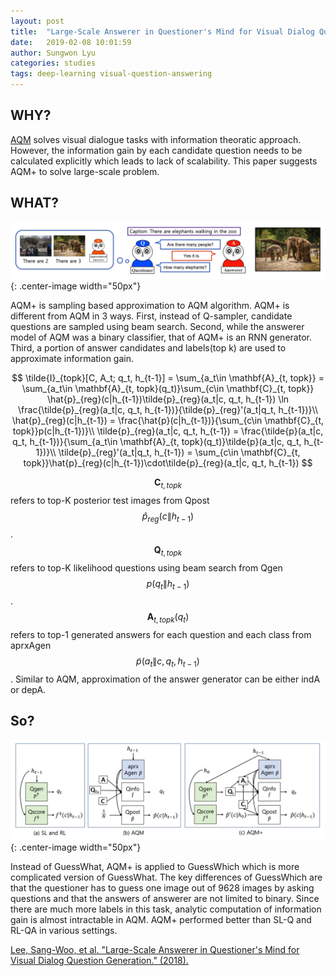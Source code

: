 ```yaml
---
layout: post
title:  "Large-Scale Answerer in Questioner's Mind for Visual Dialog Question Generation"
date:   2019-02-08 10:01:59
author: Sungwon Lyu
categories: studies
tags: deep-learning visual-question-answering
---
```

## WHY? 
[AQM]() solves visual dialogue tasks with information theoratic approach. However, the information gain by each candidate question needs to be calculated explicitly which leads to lack of scalability. This paper suggests AQM+ to solve large-scale problem.   

## WHAT?
![image](/assets/images/aqmp1.png){: .center-image width="50px"}

AQM+ is sampling based approximation to AQM algorithm. AQM+ is different from AQM in 3 ways. First, instead of Q-sampler, candidate questions are sampled using beam search. Second, while the answerer model of AQM was a binary classifier, that of AQM+ is an RNN generator. Third, a portion of answer candidates and labels(top k) are used to approximate information gain.

$$
\tilde{I}_{topk}[C, A_t; q_t, h_{t-1}] = \sum_{a_t\in \mathbf{A}_{t, topk}}
= \sum_{a_t\in \mathbf{A}_{t, topk}(q_t)}\sum_{c\in \mathbf{C}_{t, topk}} \hat{p}_{reg}(c|h_{t-1})\tilde{p}_{reg}(a_t|c, q_t, h_{t-1}) \ln \frac{\tilde{p}_{reg}(a_t|c, q_t, h_{t-1})}{\tilde{p}_{reg}'(a_t|q_t, h_{t-1})}\\
\hat{p}_{reg}(c|h_{t-1}) = \frac{\hat{p}(c|h_{t-1})}{\sum_{c\in \mathbf{C}_{t, topk}}p(c|h_{t-1})}\\
\tilde{p}_{reg}(a_t|c, q_t, h_{t-1}) = \frac{\tilde{p}(a_t|c, q_t, h_{t-1})}{\sum_{a_t\in \mathbf{A}_{t, topk}(q_t)}\tilde{p}(a_t|c, q_t, h_{t-1})}\\
\tilde{p}_{reg}'(a_t|q_t, h_{t-1}) = \sum_{c\in \mathbf{C}_{t, topk}}\hat{p}_{reg}(c|h_{t-1})\cdot\tilde{p}_{reg}(a_t|c, q_t, h_{t-1})
$$

$$\mathbf{C}_{t, topk}$$ refers to top-K posterior test images from Qpost $$\hat{p}_{reg}(c\|h_{t-1})$$. $$\mathbf{Q}_{t, topk}$$ refers to top-K likelihood questions using beam search from Qgen $$p(q_t\|h_{t-1})$$. $$\mathbf{A}_{t, topk}(q_t)$$ refers to top-1 generated answers for each question and each class from aprxAgen $$\tilde{p}(a_t\|c, q_t, h_{t-1})$$. Similar to AQM, approximation of the answer generator can be either indA or depA. 

## So?
![image](/assets/images/aqmp2.png){: .center-image width="50px"}

Instead of GuessWhat, AQM+ is applied to GuessWhich which is more complicated version of GuessWhat. The key differences of GuessWhich are that the questioner has to guess one image out of 9628 images by asking questions and that the answers of answerer are not limited to binary. Since there are much more labels in this task, analytic computation of information gain is almost intractable in AQM. AQM+ performed better than SL-Q and RL-QA in various settings. 

[Lee, Sang-Woo, et al. "Large-Scale Answerer in Questioner's Mind for Visual Dialog Question Generation." (2018).](https://openreview.net/forum?id=rkgT3jRct7)

